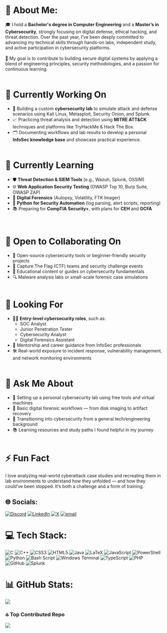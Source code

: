 
<!--
**Janvi75/Janvi75** is a ✨ _special_ ✨ repository because its `README.md` (this file) appears on your GitHub profile.

Here are some ideas to get you started:

- 🔭 I’m currently working on ...
- 🌱 I’m currently learning ...
- 👯 I’m looking to collaborate on ...
- 🤔 I’m looking for help with ...
- 💬 Ask me about ...
- 📫 How to reach me: ...
- 😄 Pronouns: ...
- ⚡ Fun fact: ...
-->

# 💫 About Me:
🎓 I hold a **Bachelor's degree in Computer Engineering** and a **Master’s in Cybersecurity**, strongly focusing on digital defense, ethical hacking, and threat detection. Over the past year, I’ve been deeply committed to advancing my technical skills through hands-on labs, independent study, and active participation in cybersecurity platforms.<br><br>🔐 My goal is to contribute to building secure digital systems by applying a blend of engineering principles, security methodologies, and a passion for continuous learning.<br><br>

# 🔭 Currently Working On
- 🧪 Building a custom **cybersecurity lab** to simulate attack and defense scenarios using Kali Linux, Metasploit, Security Onion, and Splunk.<br>
- 📈 Practicing threat analysis and detection using **MITRE ATT&CK** techniques and platforms like TryHackMe & Hack The Box.<br>
- 🗂️ Documenting workflows and lab results to develop a personal **InfoSec knowledge base** and showcase practical experience.<br><br>

# 🌱 Currently Learning
- 🛡️ **Threat Detection & SIEM Tools** (e.g., Wazuh, Splunk, OSSIM)<br>
- 🌐 **Web Application Security Testing** (OWASP Top 10, Burp Suite, OWASP ZAP)<br>
- 🧠 **Digital Forensics** (Autopsy, Volatility, FTK Imager)<br>
- 🐍 **Python for Security Automation** (log parsing, alert scripts, reporting)<br>
- 📚 Preparing for **CompTIA Security+**, with plans for **CEH** and **GCFA**<br><br><br>

#  👯 Open to Collaborating On
- 🧩 Open-source cybersecurity tools or beginner-friendly security projects<br>
- 🎯 Capture The Flag (CTF) teams and security challenge events<br>
- 📰 Educational content or guides on cybersecurity fundamentals<br>
- 🔍 Malware analysis labs or small-scale forensic case simulations<br><br>

# 🤝 Looking For
- 🧑‍💻 **Entry-level cybersecurity roles**, such as:<br>
  - SOC Analyst  <br>
  - Junior Penetration Tester  <br>  
  - Cybersecurity Analyst  <br>
  - Digital Forensics Assistant<br>
- 🧭 Mentorship and career guidance from InfoSec professionals<br>
- 🛠️ Real-world exposure to incident response, vulnerability management, and network monitoring environments<br><br>

#  💬 Ask Me About
- 🧰 Setting up a personal cybersecurity lab using free tools and virtual machines<br>
- 🧾 Basic digital forensic workflows — from disk imaging to artifact recovery<br>
- 🔁 Transitioning into cybersecurity from a general tech/engineering background<br>
- 📚 Learning resources and study paths I found helpful in my journey<br><br>

# ⚡ Fun Fact
I love analyzing real-world cyberattack case studies and recreating them in lab environments to understand how they unfolded — and how they could’ve been stopped. It’s both a challenge and a form of training.

## 🌐 Socials:
[![Discord](https://img.shields.io/badge/Discord-%237289DA.svg?logo=discord&logoColor=white)](https://discord.gg/https://discord.gg/J7UB5gXQ7T) [![LinkedIn](https://img.shields.io/badge/LinkedIn-%230077B5.svg?logo=linkedin&logoColor=white)](https://linkedin.com/in/https://www.linkedin.com/in/janvi-raj-374a84182/) [![X](https://img.shields.io/badge/X-black.svg?logo=X&logoColor=white)](https://x.com/https://x.com/janvi_r375?t=_ZSlfylpfc6fZPU1VXMaQQ&s=09) [![email](https://img.shields.io/badge/Email-D14836?logo=gmail&logoColor=white)](mailto:r3janvi@gmail.com) 

# 💻 Tech Stack:
![C](https://img.shields.io/badge/c-%2300599C.svg?style=for-the-badge&logo=c&logoColor=white) ![C++](https://img.shields.io/badge/c++-%2300599C.svg?style=for-the-badge&logo=c%2B%2B&logoColor=white) ![CSS3](https://img.shields.io/badge/css3-%231572B6.svg?style=for-the-badge&logo=css3&logoColor=white) ![HTML5](https://img.shields.io/badge/html5-%23E34F26.svg?style=for-the-badge&logo=html5&logoColor=white) ![Java](https://img.shields.io/badge/java-%23ED8B00.svg?style=for-the-badge&logo=openjdk&logoColor=white) ![LaTeX](https://img.shields.io/badge/latex-%23008080.svg?style=for-the-badge&logo=latex&logoColor=white) ![JavaScript](https://img.shields.io/badge/javascript-%23323330.svg?style=for-the-badge&logo=javascript&logoColor=%23F7DF1E) ![PowerShell](https://img.shields.io/badge/PowerShell-%235391FE.svg?style=for-the-badge&logo=powershell&logoColor=white) ![Python](https://img.shields.io/badge/python-3670A0?style=for-the-badge&logo=python&logoColor=ffdd54) ![Bash Script](https://img.shields.io/badge/bash_script-%23121011.svg?style=for-the-badge&logo=gnu-bash&logoColor=white) ![Windows Terminal](https://img.shields.io/badge/Windows%20Terminal-%234D4D4D.svg?style=for-the-badge&logo=windows-terminal&logoColor=white) ![TypeScript](https://img.shields.io/badge/typescript-%23007ACC.svg?style=for-the-badge&logo=typescript&logoColor=white) ![PHP](https://img.shields.io/badge/php-%23777BB4.svg?style=for-the-badge&logo=php&logoColor=white) ![GitHub](https://img.shields.io/badge/github-%23121011.svg?style=for-the-badge&logo=github&logoColor=white) ![Splunk](https://img.shields.io/badge/splunk-%23000000.svg?style=for-the-badge&logo=splunk&logoColor=white)

# 📊 GitHub Stats:
![](https://github-readme-stats.vercel.app/api?username=janvi75&theme=dark&hide_border=true&include_all_commits=false&count_private=false)<br/>

<!-- ![](https://nirzak-streak-stats.vercel.app/?user=janvi75&theme=dark&hide_border=true)<br/>
![](https://github-readme-stats.vercel.app/api/top-langs/?username=janvi75&theme=dark&hide_border=true&include_all_commits=false&count_private=false&layout=compact)
-->

### 🔝 Top Contributed Repo
![](https://github-contributor-stats.vercel.app/api?username=janvi75&limit=5&theme=dark&combine_all_yearly_contributions=true)




